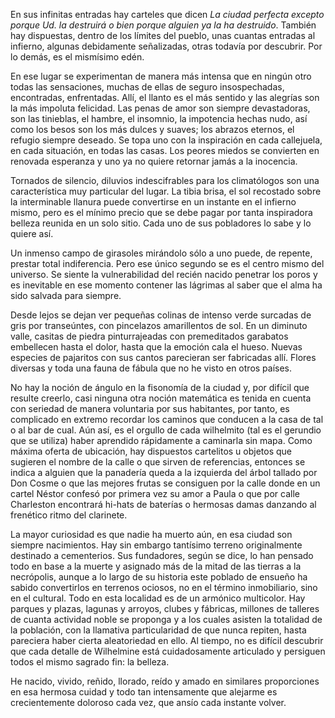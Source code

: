 En sus infinitas entradas hay carteles que dicen *La ciudad perfecta excepto porque Ud. la destruirá o bien porque alguien ya la ha destruido*. También hay dispuestas, dentro de los límites del pueblo, unas cuantas entradas al infierno, algunas debidamente señalizadas, otras todavía por descubrir. Por lo demás, es el mismísimo edén.

En ese lugar se experimentan de manera más intensa que en ningún otro todas las sensaciones, muchas de ellas de seguro insospechadas, encontradas, enfrentadas. Allí, el llanto es el más sentido y las alegrías son la más impoluta felicidad. Las penas de amor son siempre devastadoras, son las tinieblas, el hambre, el insomnio, la impotencia hechas nudo, así como los besos son los más dulces y suaves; los abrazos eternos, el refugio siempre deseado. Se topa uno con la inspiración en cada callejuela, en cada situación, en todas las casas. Los peores miedos se convierten en renovada esperanza y uno ya no quiere retornar jamás a la inocencia.

Tornados de silencio, diluvios indescifrables para los climatólogos son una característica muy particular del lugar. La tibia brisa, el sol recostado sobre la interminable llanura puede convertirse en un instante en el infierno mismo, pero es el mínimo precio que se debe pagar por tanta inspiradora belleza reunida en un solo sitio. Cada uno de sus pobladores lo sabe y lo quiere así.

Un inmenso campo de girasoles mirándolo sólo a uno puede, de repente, prestar total indiferencia. Pero ese único segundo se es el centro mismo del universo. Se siente la vulnerabilidad del recién nacido penetrar los poros y es inevitable en ese momento contener las lágrimas al saber que el alma ha sido salvada para siempre.

Desde lejos se dejan ver pequeñas colinas de intenso verde surcadas de gris por transeúntes, con pincelazos amarillentos de sol. En un diminuto valle, casitas de piedra pinturrajeadas con premeditados garabatos embellecen hasta el dolor, hasta que la emoción cala el hueso. Nuevas especies de pajaritos con sus cantos parecieran ser fabricadas allí. Flores diversas y toda una fauna de fábula que no he visto en otros países.

No hay la noción de ángulo en la fisonomía de la ciudad y, por difícil que resulte creerlo, casi ninguna otra noción matemática es tenida en cuenta con seriedad de manera voluntaria por sus habitantes, por tanto, es complicado en extremo recordar los caminos que conducen a la casa de tal o al bar de cual. Aún así, es el orgullo de cada wilhelmito (tal es el gerundio que se utiliza) haber aprendido rápidamente a caminarla sin mapa. Como máxima oferta de ubicación, hay dispuestos cartelitos u objetos que sugieren el nombre de la calle o que sirven de referencias, entonces se indica a alguien que la panadería queda a la izquierda del árbol tallado por Don Cosme o que las mejores frutas se consiguen por la calle donde en un cartel Néstor confesó por primera vez su amor a Paula o que por calle Charleston encontrará hi-hats de baterías o hermosas damas danzando al frenético ritmo del clarinete.

La mayor curiosidad es que nadie ha muerto aún, en esa ciudad son siempre nacimientos. Hay sin embargo tantísimo terreno originalmente destinado a cementerios. Sus fundadores, según se dice, lo han pensado todo en base a la muerte y asignado más de la mitad de las tierras a la necrópolis, aunque a lo largo de su historia este poblado de ensueño ha sabido convertirlos en terrenos ociosos, no en el término inmobiliario, sino en el cultural. Todo en esta localidad es de un armónico multicolor. Hay parques y plazas, lagunas y arroyos, clubes y fábricas, millones de talleres de cuanta actividad noble se proponga y a los cuales asisten la totalidad de la población, con la llamativa particularidad de que nunca repiten, hasta pareciera haber cierta aleatoriedad en ello. Al tiempo, no es difícil descubrir que cada detalle de Wilhelmine está cuidadosamente articulado y persiguen todos el mismo sagrado fin: la belleza.

He nacido, vivido, reñido, llorado, reído y amado en similares proporciones en esa hermosa cuidad y todo tan intensamente que alejarme es crecientemente doloroso cada vez, que ansío cada instante volver.

